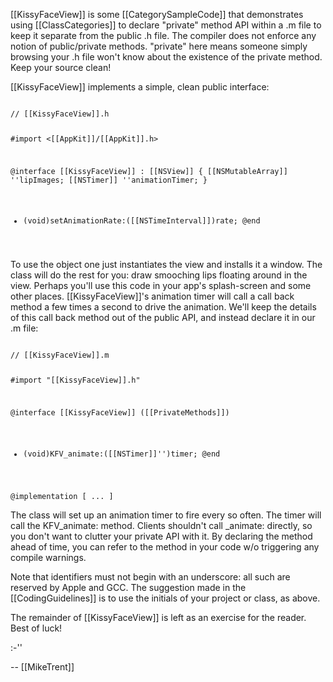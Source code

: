 [[KissyFaceView]] is some [[CategorySampleCode]] that demonstrates using [[ClassCategories]] to declare "private" method API within a .m file to keep it separate from the public .h file. The compiler does not enforce any notion of  public/private methods. "private" here means someone simply browsing your .h file won't know about the existence of the private method. Keep your source clean!

[[KissyFaceView]] implements a simple, clean public interface:

<code>
// [[KissyFaceView]].h

#import <[[AppKit]]/[[AppKit]].h>

@interface [[KissyFaceView]] : [[NSView]]
{
    [[NSMutableArray]] ''lipImages;
    [[NSTimer]] ''animationTimer;
}
- (void)setAnimationRate:([[NSTimeInterval]])rate;
@end
</code>

To use the object one just instantiates the view and installs it a  window. The class will do the rest for you: draw smooching lips floating around in the view. Perhaps you'll use this code in your app's splash-screen and some other places. [[KissyFaceView]]'s animation timer will call a call back method a few times a second to drive the animation. We'll keep the details of this call back method out of the public API, and instead declare it in our .m file:



<code>
// [[KissyFaceView]].m

#import "[[KissyFaceView]].h"

@interface [[KissyFaceView]] ([[PrivateMethods]])
- (void)KFV_animate:([[NSTimer]]'')timer;
@end

@implementation
[ ... ]
</code>

The class will set up an animation timer to fire every so often. The timer will call the KFV_animate: method. Clients shouldn't call _animate: directly, so you don't want to clutter your private API with it. By declaring the method ahead of time, you can refer to the method in your code w/o triggering any compile warnings. 

Note that identifiers must not begin with an underscore: all such are reserved by Apple and GCC. The suggestion made in the [[CodingGuidelines]] is to use the initials of your project or class, as above.

The remainder of [[KissyFaceView]] is left as an exercise for the reader. Best of luck! 

:-''

-- [[MikeTrent]]